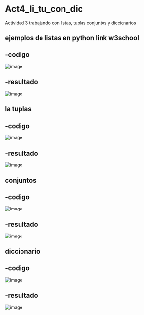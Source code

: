 # Act4_li_tu_con_dic
Actividad 3 trabajando con listas, tuplas conjuntos y diccionarios

## ejemplos de listas en python link w3school

-codigo
-
![image](https://github.com/user-attachments/assets/e20083b8-b09f-4846-aa08-431f3ce4255a)

-resultado
-
![image](https://github.com/user-attachments/assets/ca4a2f20-d747-43a1-9ed0-ee2056893393)

## la tuplas

-codigo
-
![image](https://github.com/user-attachments/assets/ade6d760-fb25-44fe-a766-7d07854c5d3d)

-resultado
-
![image](https://github.com/user-attachments/assets/ad2def5d-57b8-40d6-b125-bfaa3e3a29c1)


## conjuntos 

-codigo
-
![image](https://github.com/user-attachments/assets/23bdfcd4-8622-4b3b-8899-ee71e1a1fb6d)

-resultado
-
![image](https://github.com/user-attachments/assets/e8752c52-ca63-4d5b-8dfb-33f0d3ab11b4)

## diccionario

-codigo
-
![image](https://github.com/user-attachments/assets/39c7c17a-9f13-4d66-8cb9-314b9b8d6546)

-resultado
-
![image](https://github.com/user-attachments/assets/f6892ab3-3064-449e-a440-e178e3b04511)



